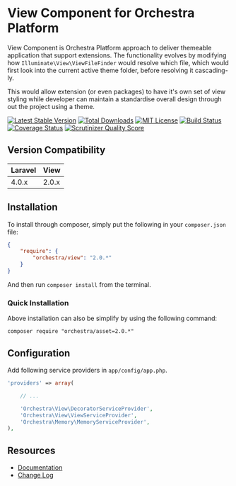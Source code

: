 View Component for Orchestra Platform
==============

View Component is Orchestra Platform approach to deliver themeable application that support extensions. The functionality evolves by modifying how `Illuminate\View\ViewFileFinder` would resolve which file, which would first look into the current active theme folder, before resolving it cascading-ly.

This would allow extension (or even packages) to have it's own set of view styling while developer can maintain a standardise overall design through out the project using a theme.

[![Latest Stable Version](https://img.shields.io/github/release/orchestral/view.svg?style=flat)](https://packagist.org/packages/orchestra/view)
[![Total Downloads](https://img.shields.io/packagist/dt/orchestra/view.svg?style=flat)](https://packagist.org/packages/orchestra/view)
[![MIT License](https://img.shields.io/packagist/l/orchestra/view.svg?style=flat)](https://packagist.org/packages/orchestra/view)
[![Build Status](https://img.shields.io/travis/orchestral/view/2.0.svg?style=flat)](https://travis-ci.org/orchestral/view)
[![Coverage Status](https://img.shields.io/coveralls/orchestral/view/2.0.svg?style=flat)](https://coveralls.io/r/orchestral/view?branch=2.0)
[![Scrutinizer Quality Score](https://img.shields.io/scrutinizer/g/orchestral/view/2.0.svg?style=flat)](https://scrutinizer-ci.com/g/orchestral/view/)

## Version Compatibility

Laravel    | View
:----------|:----------
 4.0.x     | 2.0.x

## Installation

To install through composer, simply put the following in your `composer.json` file:

```json
{
    "require": {
        "orchestra/view": "2.0.*"
    }
}
```

And then run `composer install` from the terminal.

### Quick Installation

Above installation can also be simplify by using the following command:

    composer require "orchestra/asset=2.0.*"

## Configuration

Add following service providers in `app/config/app.php`.

```php
'providers' => array(

	// ...

	'Orchestra\View\DecoratorServiceProvider',
	'Orchestra\View\ViewServiceProvider',
	'Orchestra\Memory\MemoryServiceProvider',
),
```

## Resources

* [Documentation](http://orchestraplatform.com/docs/latest/components/view)
* [Change Log](http://orchestraplatform.com/docs/latest/components/view/changes#v2.0)
